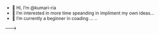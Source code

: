 - 👋 Hi, I’m @kumari-ria
- 👀 I’m interested in more time speanding in impliment my own ideas...
- 🌱 I’m currently a beginner in coading ...
..


--->
